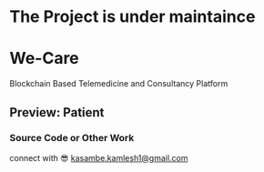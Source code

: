 # The Project is under maintaince

# We-Care
Blockchain Based Telemedicine and Consultancy Platform

## Preview: Patient

### **Source Code or Other Work**
connect with 😎 kasambe.kamlesh1@gmail.com 
